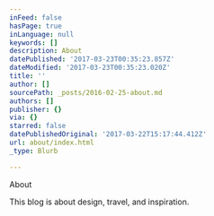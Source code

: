 ```yaml
---
inFeed: false
hasPage: true
inLanguage: null
keywords: []
description: About
datePublished: '2017-03-23T00:35:23.857Z'
dateModified: '2017-03-23T00:35:23.020Z'
title: ''
author: []
sourcePath: _posts/2016-02-25-about.md
authors: []
publisher: {}
via: {}
starred: false
datePublishedOriginal: '2017-03-22T15:17:44.412Z'
url: about/index.html
_type: Blurb

---
```

About

This blog is about design, travel, and inspiration.